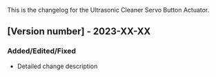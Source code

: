 This is the changelog for the Ultrasonic Cleaner Servo Button Actuator.
## [Version number] - 2023-XX-XX

### Added/Edited/Fixed

- Detailed change description